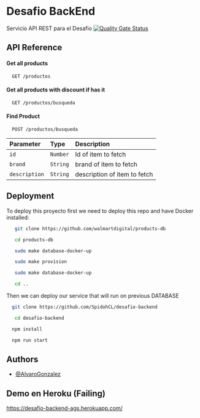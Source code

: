 
# Desafio BackEnd



Servicio API REST para el Desafio [![Quality Gate Status](https://sonarcloud.io/api/project_badges/measure?project=SpidohCL_desafio-frontend&metric=alert_status)](https://sonarcloud.io/summary/new_code?id=SpidohCL_desafio-frontend)

## API Reference

#### Get all products

```http
  GET /productos
```

#### Get all products with discount if has it

```http
  GET /productos/busqueda
```

#### Find Product

```http
  POST /productos/busqueda
```

| Parameter     | Type     | Description                       |
| :--------     | :------- | :-------------------------------- |
| `id`          | `Number` | Id of item to fetch               |
| `brand`       | `String` | brand of item to fetch               |
| `description` | `String` | description of item to fetch               |


## Deployment

To deploy this proyecto first we need to deploy this repo and have Docker installed:
```bash
   git clone https://github.com/walmartdigital/products-db
```
```bash
   cd products-db
```
```bash
   sudo make database-docker-up
```
```bash
   sudo make provision
```
```bash
   sudo make database-docker-up
```
```bash
   cd ..
```
Then we can deploy our service that will run on previous DATABASE

```bash
  git clone https://github.com/SpidohCL/desafio-backend
```
```bash
   cd desafio-backend
```
```bash
  npm install
```
```bash
  npm run start
```


## Authors

- [@AlvaroGonzalez](https://github.com/SpidohCL)


## Demo en Heroku (Failing)

https://desafio-backend-ags.herokuapp.com/
